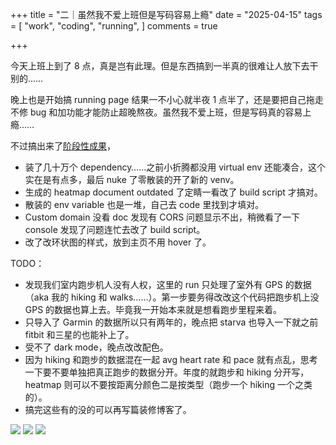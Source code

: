+++
title = "二｜虽然我不爱上班但是写码容易上瘾"
date = "2025-04-15"
tags = [
    "work",
    "coding",
    "running",
]
comments = true

+++

今天上班上到了 8 点，真是岂有此理。但是东西搞到一半真的很难让人放下去干别的…… 

晚上也是开始搞 running page 结果一不小心就半夜 1 点半了，还是要把自己拖走不修 bug 和加功能才能防止超晚熬夜。虽然我不爱上班，但是写码真的容易上瘾…… 

不过搞出来了[阶段性成果](http://steps.douchi.space?utm_source=daily)，
- 装了几十万个 dependency……之前小折腾都没用 virtual env 还能凑合，这个实在是有点多，最后 nuke 了零散装的开了新的 venv。
- 生成的 heatmap document outdated 了定睛一看改了 build script 才搞对。
- 散装的 env variable 也是一堆，自己去 code 里找到才填对。
- Custom domain 没看 doc 发现有 CORS 问题显示不出，稍微看了一下 console 发现了问题连忙去改了 build script。
- 改了改环状图的样式，放到主页不用 hover 了。

TODO：
- 发现我们室内跑步机人没有人权，这里的 run 只处理了室外有 GPS 的数据（aka 我的 hiking 和 walks……）。第一步要务得改改这个代码把跑步机上没 GPS 的数据也算上去。毕竟我一开始本来就是想看跑步里程来着。
- 只导入了 Garmin 的数据所以只有两年的，晚点把 starva 也导入一下就之前 fitbit 和三星的也能补上了。
- 受不了 dark mode，晚点改改配色。
- 因为 hiking 和跑步的数据混在一起 avg heart rate 和 pace 就有点乱，思考一下要不要单独把真正跑步的数据分开。年度的就跑步和 hiking 分开写，heatmap 则可以不要按距离分颜色二是按类型（跑步一个 hiking 一个之类的）。
- 搞完这些有的没的可以再写篇装修博客了。

![](https://media.douchi.space/douchi/media_attachments/files/114/346/617/742/601/951/original/2147a737e4559762.png)
![](https://media.douchi.space/douchi/media_attachments/files/114/346/618/439/465/706/original/0e3e4ea42d9c47dc.png)
![](https://media.douchi.space/douchi/media_attachments/files/114/346/635/936/610/010/original/97c88075d664309e.png)